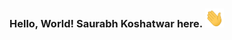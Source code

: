 ### Hello, World! Saurabh Koshatwar here. <img src="images/wave.gif" width="30px" height="30px">
  <!--
I'm a Software Developer, Machine Learning - Deep Learning Enthusiast and a Bot Hobbyist.

I am a graduate student at the University of Southern California pursuing a master's in Computer Science specializing in Data Science. Actively seeking Summer'22 software engineering/ML Internships.

I worked as a Software Engineer at [‘CLSA Technology & Services LLP’](https://clsa.com) for 2 years. I worked on and delivered several features for the system which had in-memory distributed computing architecture. During my time at CLSA Technology & Services, I worked on technologies like Java, Python, Spring, MongoDB, Redis Oracle DB, PostgreSQL, Apache Spark, Apache Camel, Apache Kafka. and Liquibase.

I completed my bachelor’s in Computer Science at Vishwakarma Institute of Information Technology. I graduated with a CGPA of 8.8/10 and was a merit rank holder (in the top 10 of over 300 students in my batch). 

As a Machine Learning - Deep Learning enthusiast I have worked on a few projects like 
Dementia diagnosis,
Product quality detection based on customer reviews 
and VoxelNet: End-to-End Learning for Point Cloud Based 3D Object Detection, 
..
working on such projects gave me a comprehensive experience of end-to-end ML development and deployment processes. 

I enjoy participating in hackathons.
<ul>
<li>I secured 3rd rank in the HackerRank global coding competition.</li>
<li>Received a grand prize of £ 250 & pilot grant of £ 10,000 for being 3rd out of 30+ teams across Los Angeles and London in NeuroHack Hackathon 2022.</li>
<ul>
 
You can find me on <a href="mailto:saurabhkoshatwar1996@gmail.com"><img height="30" src="/images/gmail.png" ></a> or on <a href="https://www.linkedin.com/in/saurabhkoshatwar/"><img height="30" src="/images/linkedin.png"></a>.


 ---
 
 <p>
 <a href="https://github.com/saurabhkoshatwar/Intelligent-Home-Assistant">
  <img align="right" src="https://github-readme-stats.vercel.app/api/pin/?username=saurabhkoshatwar&repo=Intelligent-Home-Assistant&title_color=ffffff&text_color=c9cacc&icon_color=2bbc8a&bg_color=1d1f21" />
</a>
</p>
 
### Intelligent-Home-Assistant

It is a smart AI-driven IoT based project that allows you to control your home appliances using Google Assistant.

<br>

 ---
 
 <p>
 <a href="https://github.com/saurabhkoshatwar/NSMDA-FinalYearProject">
  <img align="left" src="https://github-readme-stats.vercel.app/api/pin/?username=saurabhkoshatwar&repo=NSMDA-FinalYearProject&title_color=ffffff&text_color=c9cacc&icon_color=2bbc8a&bg_color=1d1f21" />
</a>
</p>
 
### Neuro-Spine Medical Data Analytics

A system that assists doctors and patients get effective analysis and deeper insights about the issues raised due to poor body posture and also provides a detailed analysis related to various problems occurring at different spinal regions and would also suggest effective remedies to temporarily overcome the pain in the affected regions.
<br>

 ---
 

  <!--
 <p>
 <a href="https://github.com/saurabhkoshatwar/ML-Assignments">
  <img align="right" src="https://github-readme-stats.vercel.app/api/pin/?username=saurabhkoshatwar&repo=ML-Assignments&title_color=ffffff&text_color=c9cacc&icon_color=2bbc8a&bg_color=1d1f21" />
</a>
</p>

### My ML Cheat-sheet

Here is all you need to get started with Machine Learning from scratch, including sample assignments, data sets and references!

<br>
 ---
  
  <p>
 <a href="https://github.com/saurabhkoshatwar/addons">
  <img width="419px" height="100px" margin-right="10%" margin-bottom="2%" margin-top="-2%" align="right" src="/images/sig addons.png"  />
</a>
</p>
 
### TensorFlow Addons

I’m currently working on TensorFlow Addons contributions!

 --- -->

<!--
**saurabhkoshatwar/saurabhkoshatwar** is a ✨ _special_ ✨ repository because its `README.md` (this file) appears on your GitHub profile.

Here are some ideas to get you started:

- 🔭 I’m currently working on ...
- 🌱 I’m currently learning ...
- 👯 I’m looking to collaborate on ...
- 🤔 I’m looking for help with ...
- 💬 Ask me about ...
- 📫 How to reach me: ...
- 😄 Pronouns: ...
- ⚡ Fun fact: ...
-->
